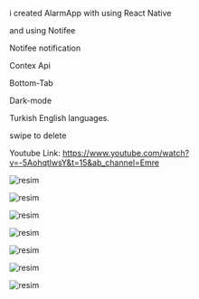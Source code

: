i created AlarmApp with using React Native

and using Notifee


Notifee notification


Contex Api


Bottom-Tab


Dark-mode

Turkish English languages.

swipe to delete

Youtube Link: https://www.youtube.com/watch?v=-5AohqtlwsY&t=15&ab_channel=Emre

![resim](https://r.resimlink.com/i3ajI.png)

![resim](https://r.resimlink.com/Q3IMW1iO6hn.png)

![resim](https://r.resimlink.com/uQ8x9Ch.png)

![resim](https://r.resimlink.com/y-ZuBwhXtQ.png)

![resim](https://r.resimlink.com/Sul2o.png)

![resim](https://r.resimlink.com/jXgKY.png)


![resim](https://r.resimlink.com/yvKNY3Xn.png)
